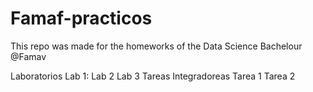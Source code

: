 # Famaf-practicos

This repo was made for the homeworks of the Data Science Bachelour @Famav


Laboratorios
  Lab 1:
  Lab 2
  Lab 3
Tareas Integradoreas
  Tarea 1
  Tarea 2
